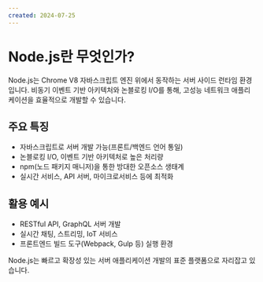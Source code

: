 ```yaml
---
created: 2024-07-25
---
```


# Node.js란 무엇인가?

Node.js는 Chrome V8 자바스크립트 엔진 위에서 동작하는 서버 사이드 런타임 환경입니다. 비동기 이벤트 기반 아키텍처와 논블로킹 I/O를 통해, 고성능 네트워크 애플리케이션을 효율적으로 개발할 수 있습니다.

## 주요 특징
- 자바스크립트로 서버 개발 가능(프론트/백엔드 언어 통일)
- 논블로킹 I/O, 이벤트 기반 아키텍처로 높은 처리량
- npm(노드 패키지 매니저)을 통한 방대한 오픈소스 생태계
- 실시간 서비스, API 서버, 마이크로서비스 등에 최적화

## 활용 예시
- RESTful API, GraphQL 서버 개발
- 실시간 채팅, 스트리밍, IoT 서비스
- 프론트엔드 빌드 도구(Webpack, Gulp 등) 실행 환경

Node.js는 빠르고 확장성 있는 서버 애플리케이션 개발의 표준 플랫폼으로 자리잡고 있습니다. 